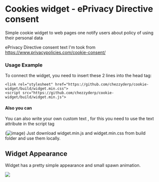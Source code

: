 # Cookies widget - ePrivacy Directive consent
Simple cookie widget to web pages one notify users about policy of using their personal data

ePrivacy Directive consent text I'm took from https://www.privacypolicies.com/cookie-consent/

### Usage Example 
To connect the widget, you need to insert these 2 lines into the head tag:

    <link rel="stylesheet" href="https://github.com/chezzyderp/cookie-widget/build/widget.min.css">
    <script src="https://github.com/chezzyderp/cookie-widget/build/widget.min.js">
#### Also you can 
You can also write your own custom text , for this you need to use the text attribute in the script tag
    <script text="custom text" src="https://chezzyderp.github.io/cookie-widget/build/widget.min.js"></script>

(![image](https://user-images.githubusercontent.com/78046258/191298399-e28038f2-8312-4305-ab48-c1b36ef6b122.png))
Just download widget.min.js and widget.min.css from build folder and use them locally.

## Widget Appearance

Widget has a pretty simple appearance and small spawn animation.

![](https://i.ibb.co/B633pPF/Screenshot-2022-09-20-152621.png)
